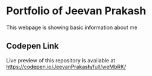 # Portfolio of Jeevan Prakash
This webpage is showing basic information about me

## Codepen Link
Live preview of this repository is available at https://codepen.io/JeevanPrakash/full/weMbRK/
